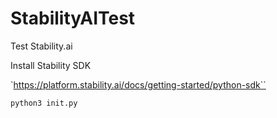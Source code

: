 # StabilityAITest
Test Stability.ai

Install Stability SDK

`https://platform.stability.ai/docs/getting-started/python-sdk``

`python3 init.py`
